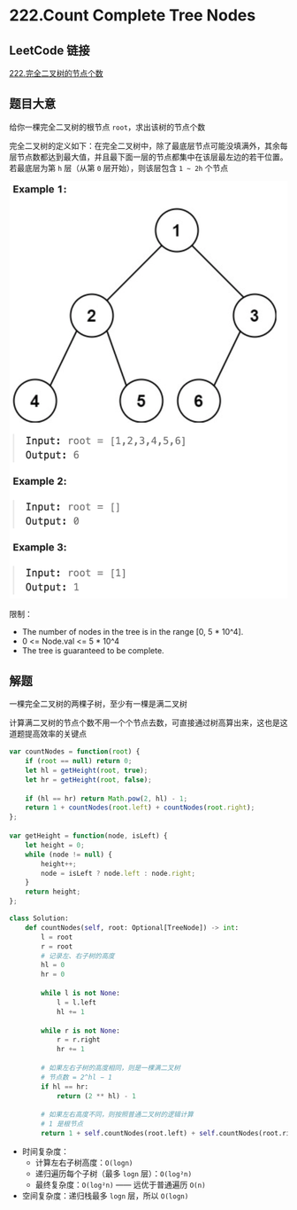 # 222.Count Complete Tree Nodes

## LeetCode 链接

[222.完全二叉树的节点个数](https://leetcode.cn/problems/count-complete-tree-nodes/)

## 题目大意

给你一棵完全二叉树的根节点 `root`，求出该树的节点个数

完全二叉树的定义如下：在完全二叉树中，除了最底层节点可能没填满外，其余每层节点数都达到最大值，并且最下面一层的节点都集中在该层最左边的若干位置。若最底层为第 `h` 层（从第 `0` 层开始），则该层包含 `1 ~ 2h` 个节点

![alt text](images/example222.png)

限制：
- The number of nodes in the tree is in the range [0, 5 * 10^4].
- 0 <= Node.val <= 5 * 10^4
- The tree is guaranteed to be complete.

## 解题

一棵完全二叉树的两棵子树，至少有一棵是满二叉树

计算满二叉树的节点个数不用一个个节点去数，可直接通过树高算出来，这也是这道题提高效率的关键点

```js
var countNodes = function(root) {
    if (root == null) return 0;
    let hl = getHeight(root, true);
    let hr = getHeight(root, false);

    if (hl == hr) return Math.pow(2, hl) - 1;
    return 1 + countNodes(root.left) + countNodes(root.right);
};

var getHeight = function(node, isLeft) {
    let height = 0;
    while (node != null) {
        height++;
        node = isLeft ? node.left : node.right;
    }
    return height;
};
```
```python
class Solution:
    def countNodes(self, root: Optional[TreeNode]) -> int:
        l = root
        r = root
        # 记录左、右子树的高度
        hl = 0
        hr = 0

        while l is not None:
            l = l.left
            hl += 1
        
        while r is not None:
            r = r.right
            hr += 1
        
        # 如果左右子树的高度相同，则是一棵满二叉树
        # 节点数 = 2^hl − 1
        if hl == hr:
            return (2 ** hl) - 1
        
        # 如果左右高度不同，则按照普通二叉树的逻辑计算
        # 1 是根节点
        return 1 + self.countNodes(root.left) + self.countNodes(root.right)
```

- 时间复杂度：
  - 计算左右子树高度：`O(logn)`
  - 递归遍历每个子树（最多 `logn` 层）：`O(log²n)`
  - 最终复杂度：`O(log²n)` —— 远优于普通遍历 `O(n)`
- 空间复杂度：递归栈最多 `logn` 层，所以 `O(logn)`




